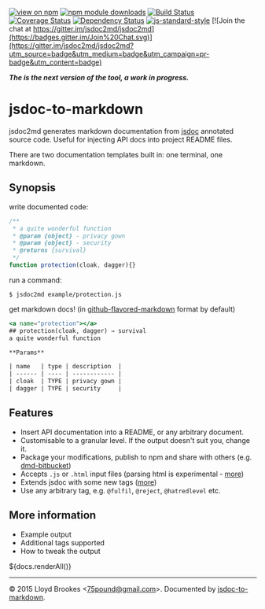 [![view on npm](http://img.shields.io/npm/v/jsdoc-to-markdown.svg)](https://www.npmjs.org/package/jsdoc-to-markdown)
[![npm module downloads](http://img.shields.io/npm/dt/jsdoc-to-markdown.svg)](https://www.npmjs.org/package/jsdoc-to-markdown)
[![Build Status](https://travis-ci.org/jsdoc2md/jsdoc-to-markdown.svg?branch=next)](https://travis-ci.org/jsdoc2md/jsdoc-to-markdown)
[![Coverage Status](https://coveralls.io/repos/github/jsdoc2md/jsdoc-to-markdown/badge.svg?branch=next)](https://coveralls.io/github/jsdoc2md/jsdoc-to-markdown?branch=next)
[![Dependency Status](https://david-dm.org/jsdoc2md/jsdoc-to-markdown.svg)](https://david-dm.org/jsdoc2md/jsdoc-to-markdown)
[![js-standard-style](https://img.shields.io/badge/code%20style-standard-brightgreen.svg)](https://github.com/feross/standard)
[![Join the chat at https://gitter.im/jsdoc2md/jsdoc2md](https://badges.gitter.im/Join%20Chat.svg)](https://gitter.im/jsdoc2md/jsdoc2md?utm_source=badge&utm_medium=badge&utm_campaign=pr-badge&utm_content=badge)

***The is the next version of the tool, a work in progress.***

# jsdoc-to-markdown
jsdoc2md generates markdown documentation from [jsdoc](http://usejsdoc.org) annotated source code. Useful for injecting API docs into project README files.

There are two documentation templates built in: one terminal, one markdown. 

## Synopsis
write documented code:
```js
/**
 * a quite wonderful function
 * @param {object} - privacy gown
 * @param {object} - security
 * @returns {survival}
 */
function protection(cloak, dagger){}
```

run a command:
```
$ jsdoc2md example/protection.js
```

get markdown docs! (in [github-flavored-markdown](https://help.github.com/articles/github-flavored-markdown/) format by default)
```handlebars
<a name="protection"></a>
## protection(cloak, dagger) ⇒ survival
a quite wonderful function

**Params**

| name   | type | description  |
| ------ | ---- | ------------ |
| cloak  | TYPE | privacy gown |
| dagger | TYPE | security     |
```

## Features

- Insert API documentation into a README, or any arbitrary document.
- Customisable to a granular level. If the output doesn't suit you, change it.
- Package your modifications, publish to npm and share with others (e.g. [dmd-bitbucket](https://github.com/jsdoc2md/dmd-bitbucket))
- Accepts `.js` or `.html` input files (parsing html is experimental - [more](https://github.com/jsdoc2md/jsdoc-parse/))
- Extends jsdoc with some new tags ([more](https://github.com/jsdoc2md/jsdoc-parse/))
- Use any arbitrary tag, e.g. `@fulfil`, `@reject`, `@hatredlevel` etc.

## More information

- Example output
- Additional tags supported
- How to tweak the output

${docs.renderAll()}

* * *

&copy; 2015 Lloyd Brookes \<75pound@gmail.com\>. Documented by [jsdoc-to-markdown](https://github.com/jsdoc2md/jsdoc-to-markdown).
